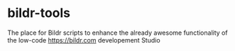 # bildr-tools
The place for Bildr scripts to enhance the already awesome functionality of the low-code https://bildr.com developement Studio
